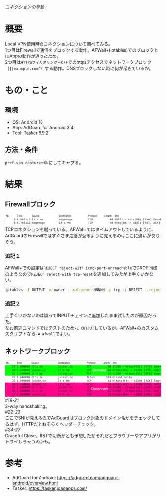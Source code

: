###### コネクションの挙動

# 概要
Local VPN使用時のコネクションについて調べてみる。  
1つ目はFirewallで通信をブロックする動作。AFWall+(iptables)でのブロックとはAppの動作が違ったため。  
2つ目は`HTTPSフィルタリング＝OFF`でのhttpsアクセスでネットワークブロック（`||example.com^`）する動作。DNSブロックしない時に何が起きているか。  

# もの・こと

## 環境
- OS: Android 10
- App: AdGuard for Android 3.4
- Tool: Tasker 5.9.2

## 方法・条件
`pref.vpn.capture＝ON`にしてキャプる。  

# 結果

## Firewallブロック
![FW block](./ag_vpncapture_fwblock.png)
TCPコネクションを蹴っている。AFWall+ではタイムアウトしているように、AdGuardのFirewallではすぐさま応答が返るように見えるのはここに違いがありそう。  

### 追記１
AFWall+での設定は`REJECT reject-with icmp-port-unreachable`でDROP同様のようなので`REJECT reject-with tcp-reset`を追加してみたが上手くいかない。

```sh
iptables -I OUTPUT -m owner --uid-owner NNNNN -p tcp -j REJECT --reject-with tcp-reset
```

### 追記２

上手くいかないのは誤ってINPUTチェインに追加したまま試したのが原因だった。  
なお前述コマンドではテストのため`-I OUTPUT`しているが、AFWall+のカスタムスクリプトなら`-A afwall`でよい。  

## ネットワークブロック
![NW block](./ag_vpncapture_nwblock.png)
_#19-21_  
3-way handshaking。  
_#22-23_  
ここでSNIが見えるのでAdGuardはブロック対象のドメイン名かをチェックしてるはず。HTTPだとおそらくヘッダーチェック。  
_#24-27_  
Graceful Close。RSTで切断かとも予想したがそれだとブラウザーやアプリがリトライしちゃうのかも。  

# 参考
- AdGuard for Android: <https://adguard.com/adguard-android/overview.html>
- Tasker: <https://tasker.joaoapps.com/>

